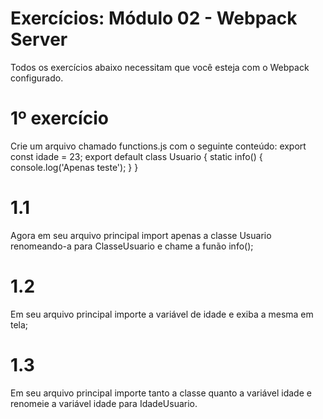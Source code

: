 # Exercícios: Módulo 02 - Webpack Server
Todos os exercícios abaixo necessitam que você esteja com o Webpack configurado.

# 1º exercício
Crie um arquivo chamado functions.js com o seguinte conteúdo:
export const idade = 23;
export default class Usuario {
 static info() {
 console.log('Apenas teste');
 }
}

# 1.1
Agora em seu arquivo principal import apenas a classe Usuario renomeando-a para ClasseUsuario
e chame a funão info();

# 1.2
Em seu arquivo principal importe a variável de idade e exiba a mesma em tela;

# 1.3
Em seu arquivo principal importe tanto a classe quanto a variável idade e renomeie a variável idade
para IdadeUsuario.